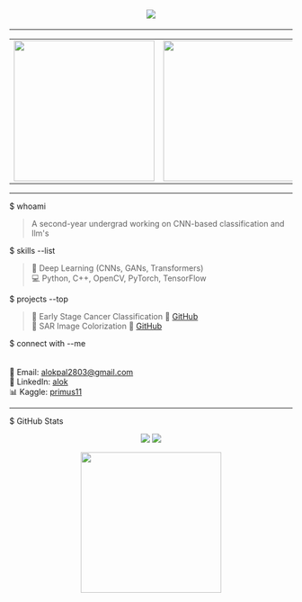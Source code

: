 <h1 align="center">
  <img src="https://readme-typing-svg.herokuapp.com?font=Fira+Code&pause=1000&color=27F7D6&width=435&lines=Konnichiwa+,+Aroku+desu;アンドロメダへようこそ!">
</h1>

---

<div align="center">
  <table>
    <tr>
      <td>
        <img height="250" src="https://media4.giphy.com/media/v1.Y2lkPTc5MGI3NjExOTJuMHB5MGpuc2dvNG4zOXl2Y3h6NWtrMzV4ODgybm82OWZkaWlsZCZlcD12MV9pbnRlcm5hbF9naWZfYnlfaWQmY3Q9Zw/f0BaErqmljUd2/giphy.gif" />
      </td>
      <td>
        <img height="250" src="https://media0.giphy.com/media/v1.Y2lkPTc5MGI3NjExeDA2MmliMzBubGphd2lzdDI2M2d1Ym4zOGFhMmY0cnQ2Znp1a3VrdSZlcD12MV9pbnRlcm5hbF9naWZfYnlfaWQmY3Q9Zw/mP3bEugFsv01q/giphy.gif" />
      </td>
    </tr>
  </table>
</div>

---

$ whoami  
> A second-year undergrad working on CNN-based classification and llm's  

$ skills --list  
> 🧠 Deep Learning (CNNs, GANs, Transformers)  
> 💻 Python, C++, OpenCV, PyTorch, TensorFlow  

$ projects --top  
> 🚀 Early Stage Cancer Classification 🔗 [GitHub](https://github.com/11PRIMUS/Early-Stage-Cancer-Prediction)  
> 🎨 SAR Image Colorization 🔗 [GitHub](https://github.com/11PRIMUS/SAR-image-Colorization)  

$ connect with --me  
<br> </br>
📧 Email: [alokpal2803@gmail.com](mailto:alokpal2803@gmail.com)  
🔗 LinkedIn: [alok](https://www.linkedin.com/in/11alok/)  
📊 Kaggle: [primus11](https://kaggle.com/primus11)  

---

$ GitHub Stats  
<p align="center">
  <img src="https://github-readme-stats.vercel.app/api?username=11primus&show_icons=true&theme=radical">
  <img src="https://github-readme-streak-stats.herokuapp.com/?user=11primus&theme=radical">
</p>

<div align="center">
  <img height="250" src="https://media4.giphy.com/media/v1.Y2lkPTc5MGI3NjExZWVjenZ0MnNoZmFsMWcyMjFoY3NpYWQyNWdmZGtnNDd3ZThmODM4byZlcD12MV9pbnRlcm5hbF9naWZfYnlfaWQmY3Q9Zw/hRLz2uLh5AX1zPsjOS/giphy.gif" />
</div>
